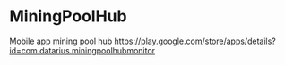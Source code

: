 # MiningPoolHub
Mobile app mining pool hub
https://play.google.com/store/apps/details?id=com.datarius.miningpoolhubmonitor
